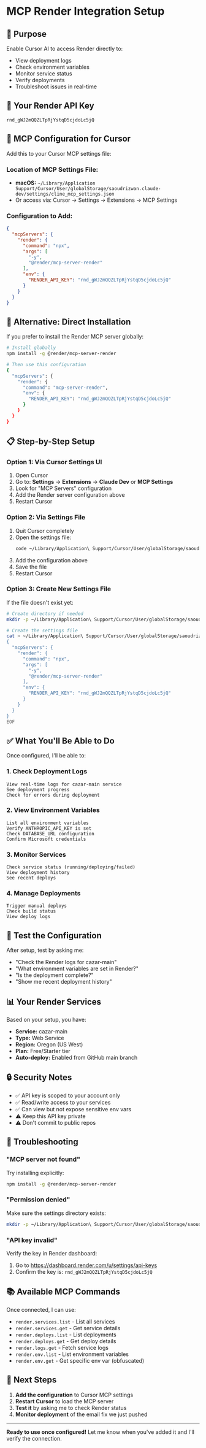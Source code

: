 # MCP Render Integration Setup

## 🎯 Purpose
Enable Cursor AI to access Render directly to:
- View deployment logs
- Check environment variables
- Monitor service status
- Verify deployments
- Troubleshoot issues in real-time

## 🔑 Your Render API Key
```
rnd_gWJ2mQQZLTpRjYstqD5cjdoLc5jQ
```

## 📝 MCP Configuration for Cursor

Add this to your Cursor MCP settings file:

### Location of MCP Settings File:
- **macOS:** `~/Library/Application Support/Cursor/User/globalStorage/saoudrizwan.claude-dev/settings/cline_mcp_settings.json`
- Or access via: Cursor → Settings → Extensions → MCP Settings

### Configuration to Add:

```json
{
  "mcpServers": {
    "render": {
      "command": "npx",
      "args": [
        "-y",
        "@render/mcp-server-render"
      ],
      "env": {
        "RENDER_API_KEY": "rnd_gWJ2mQQZLTpRjYstqD5cjdoLc5jQ"
      }
    }
  }
}
```

## 🚀 Alternative: Direct Installation

If you prefer to install the Render MCP server globally:

```bash
# Install globally
npm install -g @render/mcp-server-render

# Then use this configuration
{
  "mcpServers": {
    "render": {
      "command": "mcp-server-render",
      "env": {
        "RENDER_API_KEY": "rnd_gWJ2mQQZLTpRjYstqD5cjdoLc5jQ"
      }
    }
  }
}
```

## 📋 Step-by-Step Setup

### Option 1: Via Cursor Settings UI
1. Open Cursor
2. Go to: **Settings** → **Extensions** → **Claude Dev** or **MCP Settings**
3. Look for "MCP Servers" configuration
4. Add the Render server configuration above
5. Restart Cursor

### Option 2: Via Settings File
1. Quit Cursor completely
2. Open the settings file:
   ```bash
   code ~/Library/Application\ Support/Cursor/User/globalStorage/saoudrizwan.claude-dev/settings/cline_mcp_settings.json
   ```
3. Add the configuration above
4. Save the file
5. Restart Cursor

### Option 3: Create New Settings File
If the file doesn't exist yet:

```bash
# Create directory if needed
mkdir -p ~/Library/Application\ Support/Cursor/User/globalStorage/saoudrizwan.claude-dev/settings/

# Create the settings file
cat > ~/Library/Application\ Support/Cursor/User/globalStorage/saoudrizwan.claude-dev/settings/cline_mcp_settings.json << 'EOF'
{
  "mcpServers": {
    "render": {
      "command": "npx",
      "args": [
        "-y",
        "@render/mcp-server-render"
      ],
      "env": {
        "RENDER_API_KEY": "rnd_gWJ2mQQZLTpRjYstqD5cjdoLc5jQ"
      }
    }
  }
}
EOF
```

## ✅ What You'll Be Able to Do

Once configured, I'll be able to:

### 1. Check Deployment Logs
```
View real-time logs for cazar-main service
See deployment progress
Check for errors during deployment
```

### 2. View Environment Variables
```
List all environment variables
Verify ANTHROPIC_API_KEY is set
Check DATABASE_URL configuration
Confirm Microsoft credentials
```

### 3. Monitor Services
```
Check service status (running/deploying/failed)
View deployment history
See recent deploys
```

### 4. Manage Deployments
```
Trigger manual deploys
Check build status
View deploy logs
```

## 🧪 Test the Configuration

After setup, test by asking me:
- "Check the Render logs for cazar-main"
- "What environment variables are set in Render?"
- "Is the deployment complete?"
- "Show me recent deployment history"

## 📊 Your Render Services

Based on your setup, you have:
- **Service:** cazar-main
- **Type:** Web Service
- **Region:** Oregon (US West)
- **Plan:** Free/Starter tier
- **Auto-deploy:** Enabled from GitHub main branch

## 🔒 Security Notes

- ✅ API key is scoped to your account only
- ✅ Read/write access to your services
- ✅ Can view but not expose sensitive env vars
- ⚠️  Keep this API key private
- ⚠️  Don't commit to public repos

## 🐛 Troubleshooting

### "MCP server not found"
Try installing explicitly:
```bash
npm install -g @render/mcp-server-render
```

### "Permission denied"
Make sure the settings directory exists:
```bash
mkdir -p ~/Library/Application\ Support/Cursor/User/globalStorage/saoudrizwan.claude-dev/settings/
```

### "API key invalid"
Verify the key in Render dashboard:
1. Go to https://dashboard.render.com/u/settings/api-keys
2. Confirm the key is: `rnd_gWJ2mQQZLTpRjYstqD5cjdoLc5jQ`

## 📚 Available MCP Commands

Once connected, I can use:
- `render.services.list` - List all services
- `render.services.get` - Get service details
- `render.deploys.list` - List deployments
- `render.deploys.get` - Get deploy details
- `render.logs.get` - Fetch service logs
- `render.env.list` - List environment variables
- `render.env.get` - Get specific env var (obfuscated)

## 🎯 Next Steps

1. **Add the configuration** to Cursor MCP settings
2. **Restart Cursor** to load the MCP server
3. **Test it** by asking me to check Render status
4. **Monitor deployment** of the email fix we just pushed

---

**Ready to use once configured!** Let me know when you've added it and I'll verify the connection.



